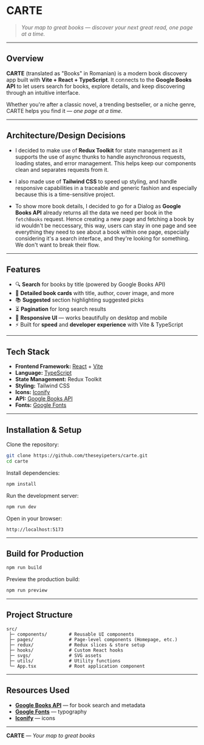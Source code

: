 # CARTE

> _Your map to great books — discover your next great read, one page at a time._

---

## Overview

**CARTE** (translated as "Books" in Romanian) is a modern book discovery app built with **Vite + React + TypeScript**.
It connects to the **Google Books API** to let users search for books, explore details, and keep discovering through an intuitive interface.

Whether you're after a classic novel, a trending bestseller, or a niche genre, CARTE helps you find it — _one page at a time_.

---

## Architecture/Design Decisions

- I decided to make use of **Redux Toolkit** for state management as it supports the use of async thunks to handle asynchronous requests, loading states, and error management. This helps keep our components clean and separates requests from it.

- I also made use of **Tailwind CSS** to speed up styling, and handle responsive capabilities in a traceable and generic fashion and especially because this is a time-sensitive project.

- To show more book details, I decided to go for a Dialog as **Google Books API** already returns all the data we need per book in the `fetchBooks` request. Hence creating a new page and fetching a book by id wouldn't be neccessary, this way, users can stay in one page and see everything they need to see about a book within one page, especially considering it's a search interface, and they're looking for something. We don't want to break their flow.

---

## Features

- 🔍 **Search** for books by title (powered by Google Books API)
- 📄 **Detailed book cards** with title, author, cover image, and more
- 📚 **Suggested** section highlighting suggested picks
- ⏳ **Pagination** for long search results
- 📱 **Responsive UI** — works beautifully on desktop and mobile
- ⚡ Built for **speed** and **developer experience** with Vite & TypeScript

---

## Tech Stack

- **Frontend Framework:** [React](https://react.dev/) + [Vite](https://vitejs.dev/)
- **Language:** [TypeScript](https://www.typescriptlang.org/)
- **State Management:** Redux Toolkit
- **Styling:** Tailwind CSS
- **Icons:** [Iconify](https://iconify.design/)
- **API:** [Google Books API](https://developers.google.com/books)
- **Fonts:** [Google Fonts](https://fonts.google.com/)

---

## Installation & Setup

Clone the repository:

```bash
git clone https://github.com/theseyipeters/carte.git
cd carte
```

Install dependencies:

```bash
npm install
```

Run the development server:

```bash
npm run dev
```

Open in your browser:

```
http://localhost:5173
```

---

## Build for Production

```bash
npm run build
```

Preview the production build:

```bash
npm run preview
```

---

## Project Structure

```
src/
 ├─ components/        # Reusable UI components
 ├─ pages/             # Page-level components (Homepage, etc.)
 ├─ redux/             # Redux slices & store setup
 ├─ hooks/             # Custom React hooks
 ├─ svgs/              # SVG assets
 ├─ utils/             # Utility functions
 └─ App.tsx            # Root application component
```

---

## Resources Used

- **[Google Books API](https://developers.google.com/books)** — for book search and metadata
- **[Google Fonts](https://fonts.google.com/)** — typography
- **[Iconify](https://iconify.design/)** — icons

---

**CARTE** — _Your map to great books_

